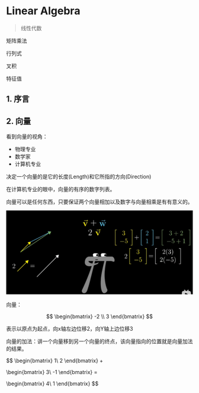 # Linear Algebra

> 线性代数

矩阵乘法

行列式

叉积

特征值

## 1. 序言

## 2. 向量

看到向量的视角：

- 物理专业
- 数学家
- 计算机专业

决定一个向量的是它的长度(Length)和它所指的方向(Direction)

在计算机专业的眼中，向量的有序的数字列表。

向量可以是任何东西，只要保证两个向量相加以及数字与向量相乘是有有意义的。

![image-20230806160330699](./.assets/image-20230806160330699.png)

向量：

$$
\begin{bmatrix}
-2 \\
3
\end{bmatrix}
$$

表示以原点为起点，向x轴左边位移2，向Y轴上边位移3

向量的加法：讲一个向量移到另一个向量的终点，该向量指向的位置就是向量加法的结果。

$$
\begin{bmatrix}
1\\
2
\end{bmatrix} + 

\begin{bmatrix}
3\\
-1
\end{bmatrix} = 

\begin{bmatrix}
4\\
1
\end{bmatrix}
$$

